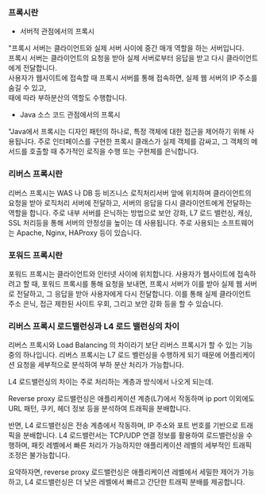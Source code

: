 ### 프록시란

- 서버적 관점에서의 프록시<br>

"프록시 서버는 클라이언트와 실제 서버 사이에 중간 매개 역할을 하는 서버입니다.<br>
프록시 서버는 클라이언트의 요청을 받아 실제 서버로부터 응답을 받고 다시 클라이언트에게 전달합니다.<br>
사용자가 웹사이트에 접속할 때 프록시 서버를 통해 접속하면, 실제 웹 서버의 IP 주소를 숨길 수 있고,<br> 
때에 따라 부하분산의 역할도 수행합니다.

- Java 소스 코드 관점에서의 프록시<br>

"Java에서 프록시는 디자인 패턴의 하나로, 특정 객체에 대한 접근을 제어하기 위해 사용됩니다.
주로 인터페이스를 구현한 프록시 클래스가 실제 객체를 감싸고, 그 객체의 메서드를 호출할 때 추가적인 로직을 수행 또는 구현체를 
은닉합니다.

### 리버스 프록시란

리버스 프록시는 WAS 나 DB 등 비즈니스 로직처리서버 앞에 위치하며 클라이언트의 요청을 받아 로직처리 서버에 전달하고,
서버의 응답을 다시 클라이언트에게 전달하는 역할을 합니다.
주로 내부 서버를 은닉하는 방법으로 보안 강화, L7 로드 밸런싱, 캐싱, SSL 처리등을 통해 서버의 안정성을 높이는 데 사용됩니다. 
주로 사용되는 소프트웨어는 Apache, Nginx, HAProxy 등이 있습니다.

### 포워드 프록시란

포워드 프록시는 클라이언트와 인터넷 사이에 위치합니다. 
사용자가 웹사이트에 접속하려고 할 때, 포워드 프록시를 통해 요청을 보내면, 프록시 서버가 이를 받아 실제 웹 서버로 전달하고, 
그 응답을 받아 사용자에게 다시 전달합니다. 
이를 통해 실제 클라이언트 주소 은닉, 접근 제한된 사이트 우회, 그리고 보안 강화 등을 할 수 있습니다.

### 리버스 프록시 로드밸런싱과 L4 로드 밸런싱의 차이

리버스 프록시와 Load Balancing 의 차이라기 보단 리버스 프록시가 할 수 있는 기능중의 하나입니다.
리버스 프록시는 L7 로드 벨런싱을 수행하게 되기 때문에 어플리케이션 요청을 세부적으로 분석하여 부하 분산 처리가 가능합니다.

L4 로드밸런싱의 차이는 주로 처리하는 계층과 방식에서 나오게 되는데.

Reverse proxy 로드밸런싱은 애플리케이션 계층(L7)에서 작동하며
ip port 이외에도 URL 패턴, 쿠키, 헤더 정보 등을 분석하여 트래픽을 분배합니다.

반면, L4 로드밸런싱은 전송 계층에서 작동하며, IP 주소와 포트 번호를 기반으로 트래픽을 분배합니다.
L4 로드밸런서는 TCP/UDP 연결 정보를 활용하여 로드밸런싱을 수행하며, 
패킷 레벨에서 빠른 처리가 가능하지만 애플리케이션 레벨의 세부적인 트래픽 조정은 불가능합니다.

요약하자면, reverse proxy 로드밸런싱은 애플리케이션 레벨에서 세밀한 제어가 가능하고,
L4 로드밸런싱은 더 낮은 레벨에서 빠르고 간단한 트래픽 분배를 제공합니다.
